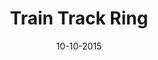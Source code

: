 ---
title: "Train Track Ring"
date: 10-10-2015

image: image.png
cad: model.ldr

source_url: "https://www.youtube.com/watch?v=z8T2LR1GMOA"
source_title: "IHS Gravtec Odyssey"
source_name: "Robert Turner"
source_date: 28-06-2015

taxonomy:
  part: ["2867"]
  partcount: 16

  width: [88, stud]
  depth: [88, stud]
  height: [1, brick]

  function: shape_2D
  shape_2D_segments: 16
  shape_2D_segsize: 1
---